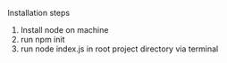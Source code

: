 Installation steps

1. Install node on machine
2. run npm init
3. run node index.js in root project directory via terminal

